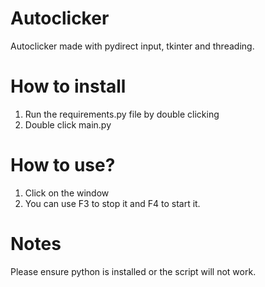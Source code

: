 # Autoclicker
Autoclicker made with pydirect input, tkinter and threading. 

# How to install
1. Run the requirements.py file by double clicking 
2. Double click main.py

# How to use?
1. Click on the window
2. You can use F3 to stop it and F4 to start it.

# Notes
Please ensure python is installed or the script will not work. 

